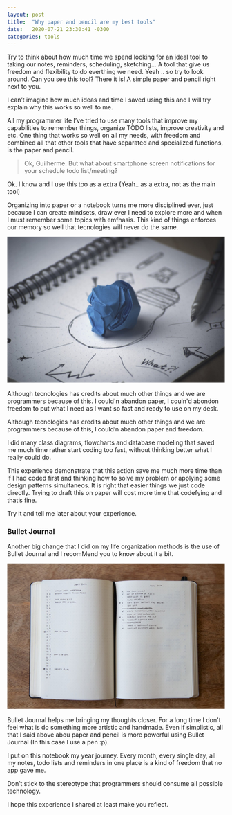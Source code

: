 ```yaml
---
layout: post
title:  "Why paper and pencil are my best tools"
date:   2020-07-21 23:30:41 -0300
categories: tools
---
```

Try to think about how much time we spend looking for an ideal tool to taking our notes, reminders, scheduling, sketching… A tool that give us freedom and flexibility to do everthing we need. Yeah .. so try to look around. Can you see this tool? There it is! A simple paper and pencil right next to you.

I can’t imagine how much ideas and time I saved using this and I will try explain why this works so well to me.

All my programmer life I’ve tried to use many tools that improve my capabilities to remember things, organize TODO lists, improve creativity and etc. One thing that works so well on all my needs, with freedom and combined all that other tools that have separated and specialized functions, is the paper and pencil.

> Ok, Guilherme. But what about smartphone screen notifications for your schedule todo list/meeting?

Ok. I know and I use this too as a extra (Yeah.. as a extra, not as the main tool)

Organizing into paper or a notebook turns me more disciplined ever, just because I can create mindsets, draw ever I need to explore more and when I must remember some topics with emfhasis. This kind of things enforces our memory so well that tecnologies will never do the same.

![image](/assets/images/creativity-paper-1280.jpg)

Although tecnologies has credits about much other things and we are programmers because of this. I could'n abandon paper, I couln'd abondon freedom to put what I need as I want so fast and ready to use on my desk.

Although tecnologies has credits about much other things and we are programmers because of this, I could’n abandon paper and freedom.

I did many class diagrams, flowcharts and database modeling that saved me much time rather start coding too fast, without thinking better what I really could do.

This experience demonstrate that this action save me much more time than if I had coded first and thinking how to solve my problem or applying some design patterns simultaneos. It is right that easier things we just code directly. Trying to draft this on paper will cost more time that codefying and that’s fine.

Try it and tell me later about your experience.

### Bullet Journal

Another big change that I did on my life organization methods is the use of Bullet Journal and I recomMend you to know about it a bit.

![image](/assets/images/bulletjournal.png)

Bullet Journal helps me bringing my thoughts closer. For a long time I don't feel what is do something more artistic and handmade. Even if simplistic, all that I said above abou paper and pencil is more powerful using Bullet Journal (In this case I use a pen :p).

I put on this notebook my year journey. Every month, every single day, all my notes, todo lists and reminders in one place is a kind of freedom that no app gave me.

Don’t stick to the stereotype that programmers should consume all possible technology.

I hope this experience I shared at least make you reflect.
